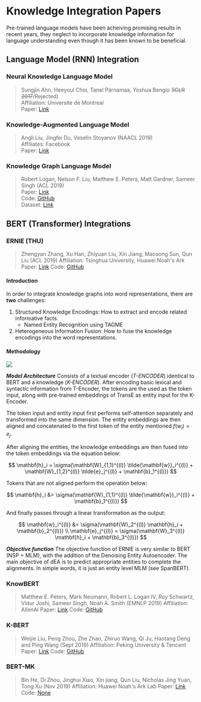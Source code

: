 # Knowledge Integration Papers

Pre-trained language models have been acheiving promising results in recent years, they neglect to incorporate knowledge information for language understanding even though it has been known to be beneficial.

## Language Model (RNN) Integration
### Neural Knowledge Language Model
> Sungjin Ahn, Heeyoul Choi, Tanel Pärnamaa, Yoshua Bengio (~~ICLR 2017~~/Rejected)  
> Affiliation: Universite de Montreal  
> Paper: [Link](https://openreview.net/forum?id=BJwFrvOeg)  

### Knowledge-Augmented Language Model
> Angli Liu, Jingfei Du, Veselin Stoyanov (NAACL 2019)  
> Affiliates: Facebook  
> Paper: [Link](https://arxiv.org/abs/1904.04458)  


### Knowledge Graph Language Model
> Robert Logan, Nelson F. Liu, Matthew E. Peters, Matt Gardner, Sameer Singh (ACL 2019)  
> Paper: [Link](https://www.aclweb.org/anthology/P19-1598/)  
> Code: [GitHub](https://github.com/rloganiv/kglm-model)  
> Dataset: [Link](https://rloganiv.github.io/linked-wikitext-2)  

## BERT (Transformer) Integrations
### ERNIE (THU)
> Zhengyan Zhang, Xu Han, Zhiyuan Liu, Xin Jiang, Maosong Sun, Qun Liu (ACL 2019)
> Affiliation: Tsinghua University, Huawei Noah's Ark
> Paper: [Link](https://arxiv.org/abs/1905.07129)
> Code: [GitHub](https://github.com/thunlp/ERNIE)

#### Introduction

In order to integrate knowledge graphs into word representations, there are **two** challenges: 

1) Structured Knowledge Encodings: How to extract and encode related informative facts. 
    - Named Entity Recognition using TAGME
2) Heterogeneous Information Fusion: How to fuse the knowledge encodings into the word representations.

#### Methodology
![](https://i.imgur.com/McUS2Zf.png)

***Model Architecture***
Consists of a textual encoder (*T-ENCODER*) identical to BERT and a knowledge (*K-ENCODER*). After encoding basic lexical and syntactic information from T-Encoder, the tokens are the used as the token input, along with pre-trained embeddings of TransE as entity input for the K-Encoder.

The token input and entity input first performs self-attention separately and transformed into the same dimension. The entity embeddings are then aligned and concatenated to the first token of the entity mentioned $f(w_i)=e_j$.

After aligning the entities, the knowledge embeddings are then fused into the token embeddings via the equation below:

$$
\mathbf{h}_i = \sigma(\mathbf{W}_{1,1}^{(l)} \tilde{\mathbf{w}}_i^{(l)} + \mathbf{W}_{1,2}^{(l)} \tilde{e}_j^{(l)} + \mathbf{b}_1^{(l)})
$$

Tokens that are not aligned perform the operation below:

$$
\mathbf{h}_i &= \sigma(\mathbf{W}_{1,1}^{(l)} \tilde{\mathbf{w}}_i^{(l)} + \mathbf{b}_1^{(l)})
$$

And finally passes through a linear transformation as the output:

$$
\mathbf{w}_i^{(l)} &= \sigma(\mathbf{W}_2^{(l)} \mathbf{h}_i + \mathbf{b}_2^{(l)}) \\
 \mathbf{e}_j^{(l)} = \sigma(\mathbf{W}_3^{(l)} \mathbf{h}_i + \mathbf{b}_3^{(l)})
$$

***Objective function***
The objective function of ERNIE is very similar to BERT (NSP + MLM), with the addition of the Denoising Entity Autoencoder. The main objective of dEA is to predict appropriate entities to complete the alignments. In simple words, it is just an entity level MLM (see SpanBERT).

### KnowBERT
> Matthew E. Peters, Mark Neumann, Robert L. Logan IV, Roy Schwartz, Vidur Joshi, Sameer Singh, Noah A. Smith (EMNLP 2019)
> Affiliation: AllenAI
> Paper: [Link](https://arxiv.org/abs/1909.04164)
> Code: [GitHub](https://github.com/allenai/kb)


### K-BERT
> Weijie Liu, Peng Zhou, Zhe Zhao, Zhiruo Wang, Qi Ju, Haotang Deng and Ping Wang (Sept 2019)
> Affiliation: Peking University & Tencent
> Paper: [Link](https://arxiv.org/abs/1909.07606)
> Code: [GitHub](https://github.com/autoliuweijie/K-BERT)


### BERT-MK
> Bin He, Di Zhou, Jinghui Xiao, Xin jiang, Qun Liu, Nicholas Jing Yuan, Tong Xu (Nov 2019)
> Affiliation: Huawei Noah's Ark Lab
> Paper: [Link](https://arxiv.org/abs/1912.00147)
> Code: [None](#)



